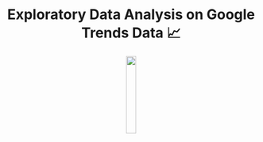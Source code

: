 <h1 align="center">Exploratory Data Analysis on Google Trends Data 📈</h1>

<p align="center">
 <img style="width:20%" src="https://cdn-icons-png.flaticon.com/512/2041/2041643.png"></img>
</p>
  
